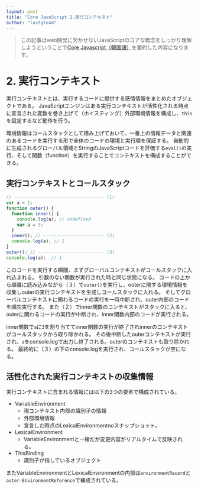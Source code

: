 ```yaml
---
layout: post
title: "Core JavaScript 2.実行コンテキスト"
author: "lastgleam"
---
```

> この記事はweb開発に欠かせないJavaScriptのコアな概念をしっかり理解しようということで[Core Javascript（韓国語）](https://wikibook.co.kr/corejs/?ckattempt=1)を要約した内容になります。

# 2. 実行コンテキスト

実行コンテキストとは、実行するコードに提供する感情情報をまとめたオブジェクトである。
JavaScriptエンジンはある実行コンテキストが活性化される時点に宣言された変数を巻き上げて（ホイスティング）外部環境情報を構成し、`this`を設定するなど動作を行う。

環境情報はコールスタックとして積み上げておいて、一番上の情報データと関連のあるコードを実行する形で全体のコードの環境と実行順を保証する。
自動的に生成されるグローバル領域とStringのJavaScriptコードを評価する`eval()`の実行、そして関数（function）を実行することでコンテキストを構成することができる。

## 実行コンテキストとコールスタック

```javascript
// ---------------------------------- (1)
var a = 1;
function outer() {
  function inner() {
    console.log(a); // undefined
    var a = 3;
  }
  inner(); // ----------------------- (2)
  console.log(a); // 1
}
outer(); // ------------------------- (3)
console.log(a);  // 1
```

このコードを実行する瞬間、まずグローバルコンテキストがコールスタックに入れ込まれる。
引数のない関数が実行された時と同じ状態になる。
コードの上から順番に読み込みながら（３）で`outer()`を実行し、outerに関する環境情報を収集しouterの実行コンテキストを生成しコールスタックに入れる。
そしてグローバルコンテキストに関わるコードの実行を一時中断され、outer内部のコードを順次実行する。
また（２）でinner関数のコンテキストがスタックに入ると、outerに関わるコードの実行が中断され、inner関数内部のコードが実行される。

inner関数で`a`に`3`を割り当ててinner関数の実行が終了されinnerのコンテキストがコールスタックから取り除かれる。
その後中断したouterコンテキストが実行され、`a`をconsole.logで出力し終了される。outerのコンテキストも取り除かれる。
最終的に（３）の下のconsole.logを実行され、コールスタックが空になる。

## 活性化された実行コンテキストの収集情報

実行コンテキストに含まれる情報には以下の3つの要素で構成されている。

- VariableEnvironment
  - 現コンテキスト内部の識別子の情報
  - 外部環境情報
  - 宣言した時点のLexicalEnvironmentnoスナップショット。
- LexicalEnvironment
  - VariableEnvironmentと一緒だが変更内容がリアルタイムで反映される。
- ThisBinding
  - 識別子が指しているオブジェクト

またVariableEnvironmentとLexicalEnvironmentの内部は`environmentRecord`と`outer-EnvironmentReference`で構成されている。
